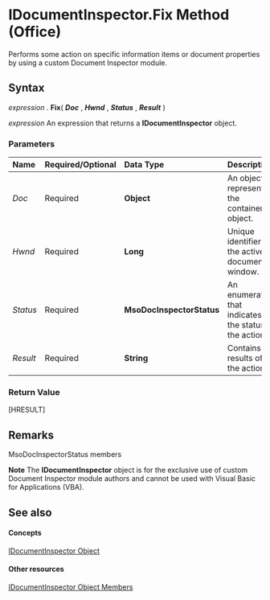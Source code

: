 
# IDocumentInspector.Fix Method (Office)

Performs some action on specific information items or document properties by using a custom Document Inspector module.


## Syntax

 _expression_ . **Fix**( **_Doc_** , **_Hwnd_** , **_Status_** , **_Result_** )

 _expression_ An expression that returns a **IDocumentInspector** object.


### Parameters



|**Name**|**Required/Optional**|**Data Type**|**Description**|
|:-----|:-----|:-----|:-----|
| _Doc_|Required| **Object**|An object representing the container object.|
| _Hwnd_|Required| **Long**|Unique identifier of the active document window.|
| _Status_|Required| **MsoDocInspectorStatus**|An enumeration that indicates the status of the action.|
| _Result_|Required| **String**|Contains the results of the action.|

### Return Value

[HRESULT]


## Remarks

MsoDocInspectorStatus members


 **Note**  The  **IDocumentInspector** object is for the exclusive use of custom Document Inspector module authors and cannot be used with Visual Basic for Applications (VBA).


## See also


#### Concepts


[IDocumentInspector Object](5787941b-86be-a95c-0e01-5003fc585158.md)
#### Other resources


[IDocumentInspector Object Members](61140922-4f7f-3547-ef3d-7b4120c5b34e.md)
